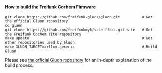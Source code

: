 #### How to build the Freifunk Cochem Firmware
    
    git clone https://github.com/freifunk-gluon/gluon.git          # Get the official Gluon repository
    cd gluon
    git clone https://github.com/freifunkmyk/site-ffcoc.git site   # Get the Freifunk Cochem site repository
    make update                                                    # Get other repositories used by Gluon
    make GLUON_TARGET=ar71xx-generic                               # Build Gluon

Please see [the official Gluon repository](https://github.com/freifunk-gluon/gluon) for an in-depth explanation of the build process.


